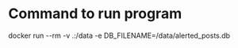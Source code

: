 # Command to run program
docker run --rm -v .:/data -e DB_FILENAME=/data/alerted_posts.db <YOUR-IMAGE-NAME>
